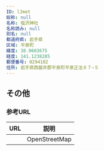 ```yaml
---
ID: lJmet
総称: null
名称: 塩沢神社
名称読み: null
別名: null
都道府県: 岩手県
区域: 平泉町
緯度: 38.9603675
経度: 141.1238285
郵便番号: 0294102
住所: 岩手県西磐井郡平泉町平泉正法８７−５
---
```


## その他

### 参考URL

| URL | 説明          |
| --- | ------------- |
|     | OpenStreetMap |
